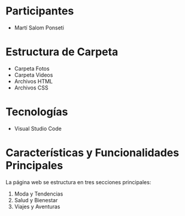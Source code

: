 # Participantes
- Martí Salom Ponseti

# Estructura de Carpeta
- Carpeta Fotos
- Carpeta Videos
- Archivos HTML
- Archivos CSS

# Tecnologías
- Visual Studio Code

# Características y Funcionalidades Principales
La página web se estructura en tres secciones principales:

1. Moda y Tendencias
2. Salud y Bienestar
3. Viajes y Aventuras
